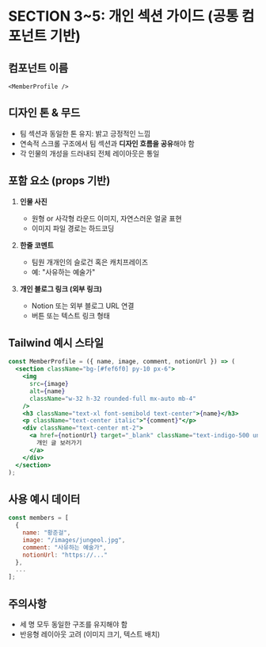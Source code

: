 # SECTION 3\~5: 개인 섹션 가이드 (공통 컴포넌트 기반)

## 컴포넌트 이름

`<MemberProfile />`

## 디자인 톤 & 무드

- 팀 섹션과 동일한 톤 유지: 밝고 긍정적인 느낌
- 연속적 스크롤 구조에서 팀 섹션과 **디자인 흐름을 공유**해야 함
- 각 인물의 개성을 드러내되 전체 레이아웃은 통일

## 포함 요소 (props 기반)

1. **인물 사진**

   - 원형 or 사각형 라운드 이미지, 자연스러운 얼굴 표현
   - 이미지 파일 경로는 하드코딩

2. **한줄 코멘트**

   - 팀원 개개인의 슬로건 혹은 캐치프레이즈
   - 예: "사유하는 예술가"

3. **개인 블로그 링크 (외부 링크)**

   - Notion 또는 외부 블로그 URL 연결
   - 버튼 또는 텍스트 링크 형태

## Tailwind 예시 스타일

```jsx
const MemberProfile = ({ name, image, comment, notionUrl }) => (
  <section className="bg-[#fef6f0] py-10 px-6">
    <img
      src={image}
      alt={name}
      className="w-32 h-32 rounded-full mx-auto mb-4"
    />
    <h3 className="text-xl font-semibold text-center">{name}</h3>
    <p className="text-center italic">"{comment}"</p>
    <div className="text-center mt-2">
      <a href={notionUrl} target="_blank" className="text-indigo-500 underline">
        개인 글 보러가기
      </a>
    </div>
  </section>
);
```

## 사용 예시 데이터

```js
const members = [
  {
    name: "황준걸",
    image: "/images/jungeol.jpg",
    comment: "사유하는 예술가",
    notionUrl: "https://..."
  },
  ...
];
```

## 주의사항

- 세 명 모두 동일한 구조를 유지해야 함
- 반응형 레이아웃 고려 (이미지 크기, 텍스트 배치)
